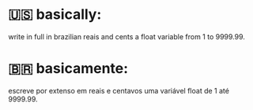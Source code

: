 # 🇺🇸 basically:

write in full in brazilian reais and cents a float variable from 1 to 9999.99.

# 🇧🇷 basicamente:

escreve por extenso em reais e centavos uma variável float de 1 até 9999.99.
